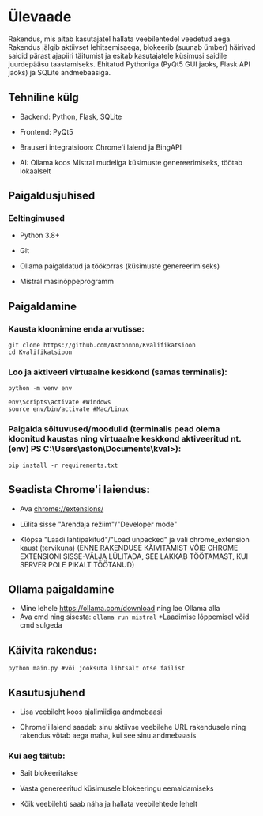 # Ülevaade
Rakendus, mis aitab kasutajatel hallata veebilehtedel veedetud aega. Rakendus jälgib aktiivset lehitsemisaega, blokeerib (suunab ümber) häirivad saidid pärast ajapiiri täitumist ja esitab kasutajatele küsimusi saidile juurdepääsu taastamiseks. Ehitatud Pythoniga (PyQt5 GUI jaoks, Flask API jaoks) ja SQLite andmebaasiga.

## Tehniline külg
* Backend: Python, Flask, SQLite

* Frontend: PyQt5

* Brauseri integratsioon: Chrome'i laiend ja BingAPI

* AI: Ollama koos Mistral mudeliga küsimuste genereerimiseks, töötab lokaalselt

## Paigaldusjuhised
### Eeltingimused
* Python 3.8+

* Git

* Ollama paigaldatud ja töökorras (küsimuste genereerimiseks)

* Mistral masinõppeprogramm

## Paigaldamine
### Kausta kloonimine enda arvutisse:

```
git clone https://github.com/Astonnnn/Kvalifikatsioon
cd Kvalifikatsioon
```
### Loo ja aktiveeri virtuaalne keskkond (samas terminalis):
```
python -m venv env

env\Scripts\activate #Windows
source env/bin/activate #Mac/Linux
```
### Paigalda sõltuvused/moodulid (terminalis pead olema kloonitud kaustas ning virtuaalne keskkond aktiveeritud nt. (env) PS C:\Users\aston\Documents\kval>):
```
pip install -r requirements.txt
```

## Seadista Chrome'i laiendus:

* Ava <chrome://extensions/>  

* Lülita sisse "Arendaja režiim"/"Developer mode"

* Klõpsa "Laadi lahtipakitud"/"Load unpacked" ja vali chrome_extension kaust (tervikuna) (ENNE RAKENDUSE KÄIVITAMIST VÕIB CHROME EXTENSIONI SISSE-VÄLJA LÜLITADA, SEE LAKKAB TÖÖTAMAST, KUI SERVER POLE PIKALT TÖÖTANUD)

## Ollama paigaldamine

* Mine lehele <https://ollama.com/download> ning lae Ollama alla
* Ava cmd ning sisesta:
```ollama run mistral```
*Laadimise lõppemisel võid cmd sulgeda

## Käivita rakendus:

```
python main.py #või jooksuta lihtsalt otse failist
```

## Kasutusjuhend
* Lisa veebileht koos ajalimiidiga andmebaasi

* Chrome'i laiend saadab sinu aktiivse veebilehe URL rakendusele ning rakendus võtab aega maha, kui see sinu andmebaasis

### Kui aeg täitub:

* Sait blokeeritakse

* Vasta genereeritud küsimusele blokeeringu eemaldamiseks

* Kõik veebilehti saab näha ja hallata veebilehtede lehelt

